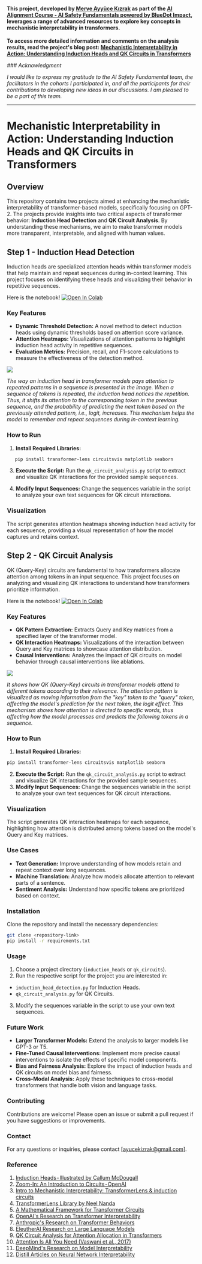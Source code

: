 #### This project, developed by [Merve Ayyüce Kızrak](https://www.linkedin.com/in/merve-ayyuce-kizrak/) as part of the [AI Alignment Course - AI Safety Fundamentals powered by BlueDot Impact](https://aisafetyfundamentals.com/), leverages a range of advanced resources to explore key concepts in mechanistic interpretability in transformers.

**To access more detailed information and comments on the analysis results, read the project's blog post: [Mechanistic Interpretability in Action: Understanding Induction Heads and QK Circuits in Transformers](https://medium.com/)**

*### Acknowledgment*

*I would like to express my gratitude to the AI Safety Fundamental team, the facilitators in the cohorts I participated in, and all the participants for their contributions to developing new ideas in our discussions. I am pleased to be a part of this team.*

---

# Mechanistic Interpretability in Action: Understanding Induction Heads and QK Circuits in Transformers

## Overview
This repository contains two projects aimed at enhancing the mechanistic interpretability of transformer-based models, specifically focusing on GPT-2. The projects provide insights into two critical aspects of transformer behavior: **Induction Head Detection** and **QK Circuit Analysis**. By understanding these mechanisms, we aim to make transformer models more transparent, interpretable, and aligned with human values.

## Step 1 - Induction Head Detection
Induction heads are specialized attention heads within transformer models that help maintain and repeat sequences during in-context learning. This project focuses on identifying these heads and visualizing their behavior in repetitive sequences.

Here is the notebook! [![Open In Colab](https://colab.research.google.com/assets/colab-badge.svg)](https://colab.research.google.com/github/ayyucekizrak/Mechanistic-Interpretability/blob/main/induction_head_detection.ipynb)

### Key Features
- **Dynamic Threshold Detection:** A novel method to detect induction heads using dynamic thresholds based on attention score variance.
- **Attention Heatmaps:** Visualizations of attention patterns to highlight induction head activity in repetitive sequences.
- **Evaluation Metrics:** Precision, recall, and F1-score calculations to measure the effectiveness of the detection method.

<img align="middle" src="https://cdn-images-1.medium.com/v2/resize:fit:800/0*4trUuXdwBd43DHEs.png"> 

*The way an induction head in transformer models pays attention to repeated patterns in a sequence is presented in the image. When a sequence of tokens is repeated, the induction head notices the repetition. Thus, it shifts its attention to the corresponding token in the previous sequence, and the probability of predicting the next token based on the previously attended pattern, i.e., logit, increases. This mechanism helps the model to remember and repeat sequences during in-context learning.*

### How to Run
1. **Install Required Libraries:**
```bash
   pip install transformer-lens circuitsvis matplotlib seaborn
```
3. **Execute the Script:**
Run the `qk_circuit_analysis.py` script to extract and visualize QK interactions for the provided sample sequences.

4. **Modify Input Sequences:**
Change the sequences variable in the script to analyze your own text sequences for QK circuit interactions.

### Visualization
The script generates attention heatmaps showing induction head activity for each sequence, providing a visual representation of how the model captures and retains context.

## Step 2 -  QK Circuit Analysis
QK (Query-Key) circuits are fundamental to how transformers allocate attention among tokens in an input sequence. This project focuses on analyzing and visualizing QK interactions to understand how transformers prioritize information.

Here is the notebook! [![Open In Colab](https://colab.research.google.com/assets/colab-badge.svg)](https://github.com/ayyucekizrak/Mechanistic-Interpretability/blob/main/qk_circuit_analysis.ipynb) 

### Key Features
- **QK Pattern Extraction:** Extracts Query and Key matrices from a specified layer of the transformer model.
- **QK Interaction Heatmaps:** Visualizations of the interaction between Query and Key matrices to showcase attention distribution.
- **Causal Interventions:** Analyzes the impact of QK circuits on model behavior through causal interventions like ablations.

<img align="middle" src="https://cdn-images-1.medium.com/v2/resize:fit:800/0*wi0zyL1u0oSDHQ3j.png"> 

*It shows how QK (Query-Key) circuits in transformer models attend to different tokens according to their relevance. The attention pattern is visualized as moving information from the "key" token to the "query" token, affecting the model's prediction for the next token, the logit effect. This mechanism shows how attention is directed to specific words, thus affecting how the model processes and predicts the following tokens in a sequence.*

### How to Run
1. **Install Required Libraries:**
```bash
pip install transformer-lens circuitsvis matplotlib seaborn
```
2. **Execute the Script:** Run the `qk_circuit_analysis.py` script to extract and visualize QK interactions for the provided sample sequences.
3. **Modify Input Sequences:** Change the sequences variable in the script to analyze your own text sequences for QK circuit interactions.

### Visualization
The script generates QK interaction heatmaps for each sequence, highlighting how attention is distributed among tokens based on the model's Query and Key matrices.

### Use Cases
- **Text Generation:** Improve understanding of how models retain and repeat context over long sequences.
- **Machine Translation:** Analyze how models allocate attention to relevant parts of a sentence.
- **Sentiment Analysis:** Understand how specific tokens are prioritized based on context.

### Installation
Clone the repository and install the necessary dependencies:
```bash
git clone <repository-link>
pip install -r requirements.txt
```

### Usage
1. Choose a project directory (`induction_heads` or `qk_circuits`).
2. Run the respective script for the project you are interested in:
- `induction_head_detection.py` for Induction Heads.
- `qk_circuit_analysis.py` for QK Circuits.
3. Modify the sequences variable in the script to use your own text sequences.

### Future Work
- **Larger Transformer Models:** Extend the analysis to larger models like GPT-3 or T5.
- **Fine-Tuned Causal Interventions:** Implement more precise causal interventions to isolate the effects of specific model components.
- **Bias and Fairness Analysis:** Explore the impact of induction heads and QK circuits on model bias and fairness.
- **Cross-Modal Analysis:** Apply these techniques to cross-modal transformers that handle both vision and language tasks.

###  Contributing
Contributions are welcome! Please open an issue or submit a pull request if you have suggestions or improvements.

###  Contact
For any questions or inquiries, please contact [ayucekizrak@gmail.com].

### Reference
1. [Induction Heads - Illustrated by Callum McDougall](https://www.lesswrong.com/posts/TvrfY4c9eaGLeyDkE/induction-heads-illustrated)
2. [Zoom-In: An Introduction to Circuits - OpenAI](https://distill.pub/2020/circuits/zoom-in/)
3. [Intro to Mechanistic Interpretability: TransformerLens & induction circuits](https://arena3-chapter1-transformer-interp.streamlit.app/[1.1]_Transformer_from_Scratch)
4. [TransformerLens Library by Neel Nanda](https://github.com/TransformerLensOrg/TransformerLens)
5. [A Mathematical Framework for Transformer Circuits](https://transformer-circuits.pub/2021/framework/index.html)
6. [OpenAI's Research on Transformer Interpretability](https://openai.com/research/)
7. [Anthropic's Research on Transformer Behaviors](https://transformer-circuits.pub/2024/scaling-monosemanticity/)
8. [EleutherAI Research on Large Language Models](https://www.eleuther.ai/)
9. [QK Circuit Analysis for Attention Allocation in Transformers](https://arxiv.org/abs/1706.03762)
10. [Attention Is All You Need (Vaswani et al., 2017)](https://arxiv.org/abs/1706.03762)
11. [DeepMind's Research on Model Interpretability](https://deepmind.google/research/publications/22295/)
12. [Distill Articles on Neural Network Interpretability](https://distill.pub/2020/circuits/)
